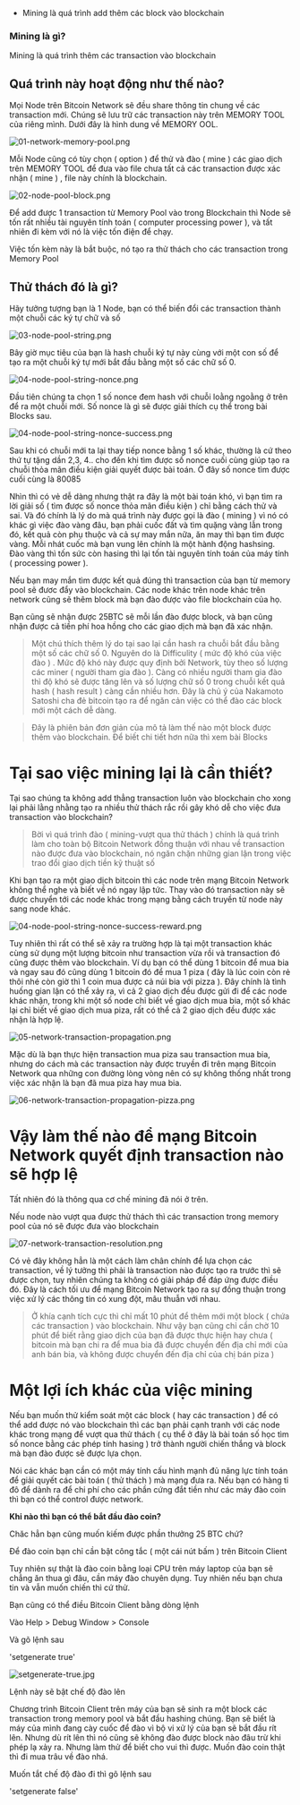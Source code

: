 * Mining là quá trình add thêm các block vào blockchain

### Mining là gì?

Mining là quá trình thêm các transaction vào blockchain

## Quá trình này hoạt động như thế nào?

Mọi Node trên Bitcoin Network sẽ đều share thông tin chung về các transaction mới. Chúng sẽ lưu trữ các transaction này trên MEMORY TOOL của riêng mình. Dưới đây là hình dung về MEMORY OOL.

![01-network-memory-pool.png](images/01-network-memory-pool.png)

Mỗi Node cũng có tùy chọn ( option ) để thử và đào ( mine ) các giao dịch trên MEMORY TOOL để đưa vào file chưa tất cả các transaction được xác nhận ( mine ) , file này chính là blockchain.

![02-node-pool-block.png](images/02-node-pool-block.png)

Để add được 1 transaction từ Memory Pool vào trong Blockchain thì Node sẽ tốn rất nhiều tài nguyên tính toán ( computer processing power ), và tất nhiên đi kèm với nó là việc tốn điện để chạy.

Việc tốn kèm này là bắt buộc, nó tạo ra thử thách cho các transaction trong  Memory Pool

## Thử thách đó là gì?

Hãy tưởng tượng bạn là 1 Node, bạn có thể biến đổi các transaction thành một chuỗi các ký tự chữ và số

![03-node-pool-string.png](images/03-node-pool-string.png)

Bây giờ mục tiêu của bạn là hash chuỗi ký tự này cùng với một con số để tạo ra một chuỗi ký tự mới bắt đầu bằng một số các chữ số 0.

![04-node-pool-string-nonce.png](images/04-node-pool-string-nonce.png)

Đầu tiên chúng ta chọn 1 số nonce đem hash với chuỗi loằng ngoằng ở trên để ra một chuỗi mới. Số nonce là gì sẽ được giải thích cụ thể trong bài Blocks sau.

![04-node-pool-string-nonce-success.png](images/04-node-pool-string-nonce-success.png)

Sau khi có chuỗi mới ta lại thay tiếp nonce bằng 1 số khác, thường là cứ theo thứ tự tặng dần 2,3, 4.. cho đến khi tìm được số nonce cuối cùng giúp tạo ra chuỗi thỏa mãn điều kiện giải quyết được bài toán. Ở đây số nonce tìm được cuối cùng là 80085

Nhìn thì có vẻ dễ dàng nhưng thật ra đây là một bài toán khó, vì bạn tìm ra lời giải số ( tìm được số nonce thỏa mãn điều kiện ) chỉ bằng cách thử và sai. Và đó chính là lý do mà quá trình này được gọi là đào ( mining ) vì nó có khác gì việc đào vàng đâu, bạn phải cuốc đất và tìm quặng vàng lẫn trong đó, kết quả còn phụ thuộc và cả sự may mắn nữa, ăn may thì bạn tìm được vàng. Mỗi nhát cuốc mà bạn vung lên chính là một hành động hashsing. Đào vàng thì tốn sức còn hasing thì lại tốn tài nguyên tính toán của máy tính ( processing power ).

Nếu bạn may mắn tìm được kết quả đúng thì transaction của bạn từ memory pool sẽ đươc đẩy  vào blockchain.  Các node khác trên node khác trên network cũng sẽ thêm block mà bạn đào được vào file blockchain của họ.

Bạn cũng sẽ nhận được 25BTC sẽ mỗi lần đào được block, và bạn cũng nhận được cả tiền phí hoa hồng cho các giao dịch mà bạn đã xác nhận.



> Một chú thích thêm lý do tại sao lại cần hash ra chuỗi bắt đầu bằng một số các chữ số 0. Nguyên do là Difficulity ( mức độ khó của việc đào ) . Mức độ khó này được quy định bởi Network, tùy theo số lượng các miner  ( người tham gia đào ).  Càng có nhiều người tham gia đào thì độ khó sẽ được tăng lên và số lượng chữ số 0 trong chuỗi kết quả hash ( hash result ) càng cần nhiều hơn.  Đây là chủ ý của Nakamoto Satoshi cha đẻ bitcoin tạo ra để ngăn cản việc có thể đào các block mới một cách dễ dàng.

> Đây là phiên bản đơn giản của mô tả làm thế nào một block được thêm vào blockchain. Để biết chi tiết hơn nữa thì xem bài Blocks

# Tại sao việc mining lại là cần thiết?

Tại sao chúng ta không add thẳng transaction luôn vào blockchain cho xong lại phải lằng nhằng tạo ra nhiều thử thách rắc rồi gây khó dễ cho việc đưa transaction vào blockchain?

> Bời vì quá trình đào ( mining-vượt qua thử thách ) chính là quá trình làm cho toàn bộ Bitcoin Network đồng thuận với nhau về transaction nào được đưa vào blockchain, nó ngăn chặn những gian lận trong việc trao đổi giao dịch tiền kỹ thuật số

Khi bạn tạo ra một giao dịch bitcoin thì các node trên mạng Bitcoin Network không thể nghe và biết về nó ngay lập tức. Thay vào đó transaction này sẽ được chuyển tới các node khác trong mạng bằng cách truyền từ node này sang node khác.

![04-node-pool-string-nonce-success-reward.png](images/04-node-pool-string-nonce-success-reward.png)

Tuy nhiên thì rất có  thể sẽ xảy ra trường hợp là tại một transaction khác cùng sử dụng một lượng bitcoin như transaction vừa rồi và transaction đó cũng được thêm vào blockchain.  Ví dụ bạn có thể dùng 1 bitcoin để mua bia và ngay sau đó cũng dùng 1 bitcoin đó để mua 1 piza ( đây là lúc coin còn rẻ thôi nhé còn giờ thì 1 coin mua được cả núi bia với pizza ). Đây chính là tình huống gian lận có thể xảy ra, vì cả 2 giao dịch đều được gửi đi để các node khác nhận, trong khi một số node chỉ biết về giao dịch mua bia, một số khác lại chỉ biết về giao dịch mua piza, rất có thể cả 2 giao dịch đều được xác nhận là hợp lệ.

![05-network-transaction-propagation.png](images/05-network-transaction-propagation.png)

Mặc dù là bạn thực hiện transaction mua piza sau transaction mua bia, nhưng do cách mà các transaction này được truyền đi trên mạng Bitcoin Network qua những con đường lòng vòng nên có sự không thống nhất trong việc xác nhận là bạn đã mua piza hay mua bia.

![06-network-transaction-propagation-pizza.png](images/06-network-transaction-propagation-pizza.png)

# Vậy làm thế nào để mạng Bitcoin Network quyết định transaction nào sẽ hợp lệ

Tất nhiên đó là thông qua cơ chế mining đã nói ở trên.

Nếu node nào vượt  qua được thử thách thì các transaction trong memory pool của nó sẽ được đưa vào blockchain

![07-network-transaction-resolution.png](images/07-network-transaction-resolution.png)

Có vẻ đây không hẳn là một cách làm chân chính để lựa chọn các transaction, về lý tưởng thì phải là transaction nào được tạo ra trước thì sẽ được chọn, tuy nhiên chúng ta không có giải pháp để đáp ứng được điều đó. Đây là cách tối ưu để mạng Bitcoin Network tạo ra sự đồng thuận trong việc xử lý các thông tin có xung đột, mâu thuẫn với nhau.

> Ở khía cạnh tích cực thì chỉ mất 10 phút để thêm mới một block ( chứa các transaction ) vào blockchain. Như vậy bạn cũng chỉ cần chờ 10 phút để biết rằng giao dịch của bạn đã được thực hiện hay chưa ( bitcoin mà bạn chi ra để mua bia đã được chuyển đến địa chỉ mới của anh bán bia, và không được chuyển đến địa chỉ của chị bán piza )

# Một lợi ích khác của việc mining

Nếu bạn muốn thử kiểm soát một các block ( hay các transaction ) để có thể add được nó vào blockchain thì các bạn phải cạnh tranh với các node khác trong mạng để vượt qua thử thách ( cụ thể ở đây là bài toán số học tìm số nonce bằng các phép tính hasing )  trở thành người chiến thắng và block mà bạn đào được sẽ được lựa chọn.

Nói các khác bạn cần có một máy tính cấu hình mạnh đủ năng lực tính toán để giải quyết các bài toán ( thử thách ) mà mạng đưa ra. Nếu bạn có hàng tỉ đô để dành ra để chi phí cho các phần cứng đắt tiền như các máy đào coin thì bạn có thể control được network.

**Khi nào thì bạn có thể bắt đầu đào coin?**

Chăc hẳn bạn cũng muốn kiếm được phần thưởng 25 BTC chứ?

Để đào coin bạn chỉ cần bật công tắc ( một cái nút bấm ) trên Bitcoin Client

Tuy nhiên sự thật là đào coin bằng loại CPU trên máy laptop của bạn sẽ chẳng ăn thua gì đâu, cần máy đào chuyên dụng. Tuy nhiên nếu bạn chưa tin và vẫn muốn chiến thì cứ thử.

Bạn cũng có thể điều Bitcoin Client bằng dòng lệnh

Vào Help > Debug Window > Console

Và gõ lệnh sau 

'setgenerate true'

![setgenerate-true.jpg](images/setgenerate-true.jpg)

Lệnh này sẽ bật chế độ đào lên

Chương trình Bitcoin Client trên  máy của bạn sẽ sinh ra một block các transaction trong memory pool và bắt đầu hashing chúng. Bạn sẽ biết là máy của mình đang cày cuốc để đào vì bộ vi xử lý của bạn sẽ bắt đầu rít lên. Nhưng dù rít lên thì nó cũng sẽ không đào được block nào đâu trừ khi phép lạ xảy ra. Nhưng làm thử để biết cho vui thì được. Muốn đào coin thật thì đi mua trâu về đào nhá.

Muốn tắt chế độ đào đi thì gõ lệnh sau

'setgenerate false'

